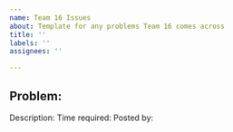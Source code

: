 ```yaml
---
name: Team 16 Issues
about: Template for any problems Team 16 comes across
title: ''
labels: ''
assignees: ''

---
```


## Problem: 
Description: 
Time required: 
Posted by:

